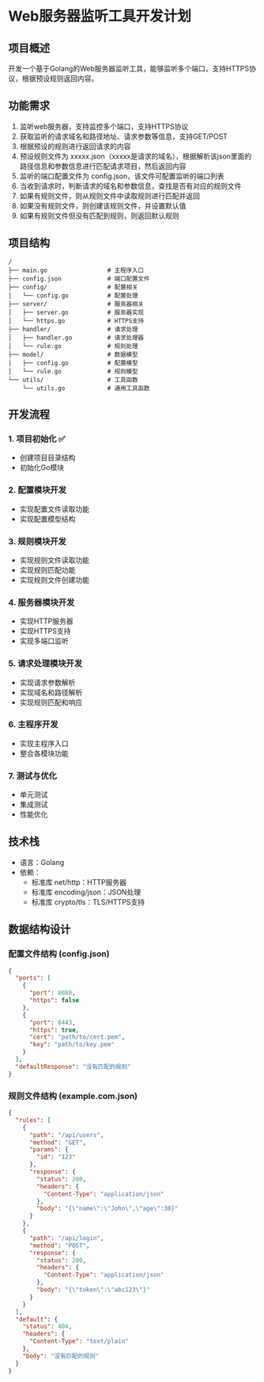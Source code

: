 # Web服务器监听工具开发计划

## 项目概述

开发一个基于Golang的Web服务器监听工具，能够监听多个端口，支持HTTPS协议，根据预设规则返回内容。

## 功能需求

1. 监听web服务器，支持监控多个端口，支持HTTPS协议
2. 获取监听的请求域名和路径地址、请求参数等信息，支持GET/POST
3. 根据预设的规则进行返回请求的内容
4. 预设规则文件为 xxxxx.json（xxxxx是请求的域名），根据解析该json里面的路径信息和参数信息进行匹配请求项目，然后返回内容
5. 监听的端口配置文件为 config.json，该文件可配置监听的端口列表
6. 当收到请求时，判断请求的域名和参数信息，查找是否有对应的规则文件
7. 如果有规则文件，则从规则文件中读取规则进行匹配并返回
8. 如果没有规则文件，则创建该规则文件，并设置默认值
9. 如果有规则文件但没有匹配到规则，则返回默认规则

## 项目结构

```
/
├── main.go                 # 主程序入口
├── config.json             # 端口配置文件
├── config/                 # 配置相关
│   └── config.go           # 配置处理
├── server/                 # 服务器相关
│   ├── server.go           # 服务器实现
│   └── https.go            # HTTPS支持
├── handler/                # 请求处理
│   ├── handler.go          # 请求处理器
│   └── rule.go             # 规则处理
├── model/                  # 数据模型
│   ├── config.go           # 配置模型
│   └── rule.go             # 规则模型
└── utils/                  # 工具函数
    └── utils.go            # 通用工具函数
```

## 开发流程

### 1. 项目初始化 ✅
- 创建项目目录结构
- 初始化Go模块

### 2. 配置模块开发
- 实现配置文件读取功能
- 实现配置模型结构

### 3. 规则模块开发
- 实现规则文件读取功能
- 实现规则匹配功能
- 实现规则文件创建功能

### 4. 服务器模块开发
- 实现HTTP服务器
- 实现HTTPS支持
- 实现多端口监听

### 5. 请求处理模块开发
- 实现请求参数解析
- 实现域名和路径解析
- 实现规则匹配和响应

### 6. 主程序开发
- 实现主程序入口
- 整合各模块功能

### 7. 测试与优化
- 单元测试
- 集成测试
- 性能优化

## 技术栈

- 语言：Golang
- 依赖：
  - 标准库 net/http：HTTP服务器
  - 标准库 encoding/json：JSON处理
  - 标准库 crypto/tls：TLS/HTTPS支持

## 数据结构设计

### 配置文件结构 (config.json)

```json
{
  "ports": [
    {
      "port": 8080,
      "https": false
    },
    {
      "port": 8443,
      "https": true,
      "cert": "path/to/cert.pem",
      "key": "path/to/key.pem"
    }
  ],
  "defaultResponse": "没有匹配的规则"
}
```

### 规则文件结构 (example.com.json)

```json
{
  "rules": [
    {
      "path": "/api/users",
      "method": "GET",
      "params": {
        "id": "123"
      },
      "response": {
        "status": 200,
        "headers": {
          "Content-Type": "application/json"
        },
        "body": "{\"name\":\"John\",\"age\":30}"
      }
    },
    {
      "path": "/api/login",
      "method": "POST",
      "response": {
        "status": 200,
        "headers": {
          "Content-Type": "application/json"
        },
        "body": "{\"token\":\"abc123\"}"
      }
    }
  ],
  "default": {
    "status": 404,
    "headers": {
      "Content-Type": "text/plain"
    },
    "body": "没有匹配的规则"
  }
}
```